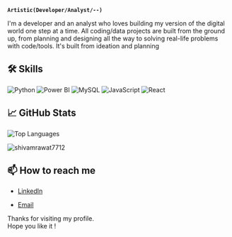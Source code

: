 <!-- 👋 Hi, <b>Shivam</b> here
- 👀 I’m interested in Data, Development & Design
- 🌱 I’m currently learning and working on making projects-->
**`Artistic(Developer/Analyst/--)`**

I'm a developer and an analyst who loves building my version of the digital world one step at a time. All coding/data projects are built from the ground up, from planning and designing all the way to solving real-life problems with code/tools. It's built from ideation and planning

## 🛠 Skills


![Python](https://img.shields.io/badge/Python-3776AB?style=flat&logo=python&logoColor=white) ![Power BI](https://img.shields.io/badge/Power%20BI-0088CE?style=flat&logo=powerbi&logoColor=white) ![MySQL](https://img.shields.io/badge/MySQL-4479A1?style=flat&logo=mysql&logoColor=white) ![JavaScript](https://img.shields.io/badge/JavaScript-FFFF00?style=flat&logo=javascript&logoColor=black) ![React](https://img.shields.io/badge/React-61DAFB?style=flat&logo=react&logoColor=black)


## 📈 GitHub Stats

<!--![Your GitHub Stats](https://github-readme-stats.vercel.app/api?username=shivamrawat7712&show_icons=true&hide_title=true&hide=prs&count_private=true&hide_border=true&theme=radical)-->

![Top Languages](https://github-readme-stats.vercel.app/api/top-langs/?username=shivamrawat7712&layout=compact&hide_title=true&hide_border=true&theme=radical)
<br>
<p><img align="center" src="https://github-readme-streak-stats.herokuapp.com/?user=shivamrawat7712&" alt="shivamrawat7712" /></p>

## 📫 How to reach me

- [LinkedIn](https://www.linkedin.com/in/shivam-rawat-1b393928a/)
<!-- [Twitter](https://twitter.com/your-username)-->
- [Email](shivam.rawatt389@gmail.com)

Thanks for visiting my profile.
<br>
Hope you like it !
